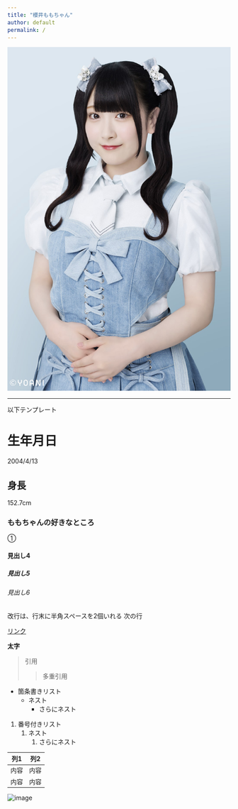```yaml
---
title: "櫻井ももちゃん"
author: default
permalink: /
---
```



![image](../assets/images/kawaii.png)



---

以下テンプレート

# 生年月日
2004/4/13

## 身長
152.7cm

### ももちゃんの好きなところ
①
#### 見出し4
##### 見出し5
###### 見出し6

改行は、行末に半角スペースを2個いれる
次の行

[リンク](https://www.google.co.jp/)

**太字**

> 引用
>> 多重引用


- 箇条書きリスト
  - ネスト
    - さらにネスト


1. 番号付きリスト
   1. ネスト
      1. さらにネスト


| 列1  | 列2  |
|-----|-----|
| 内容  | 内容  |
| 内容  | 内容  |

![image](/GHPages_WebSite/assets/images/logo-150.png)
